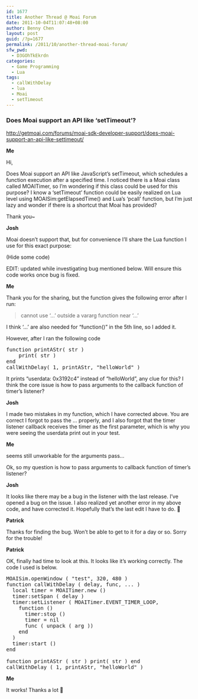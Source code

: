 ```yaml
---
id: 1677
title: Another Thread @ Moai Forum
date: 2011-10-04T11:07:48+08:00
author: Benny Chen
layout: post
guid: /?p=1677
permalink: /2011/10/another-thread-moai-forum/
sfw_pwd:
  - D3GOhTkEkrdn
categories:
  - Game Programming
  - Lua
tags:
  - callWithDelay
  - lua
  - Moai
  - setTimeout
---
```

### Does Moai support an API like &#8216;setTimeout&#8217;?

<a href="http://getmoai.com/forums/moai-sdk-developer-support/does-moai-support-an-api-like-settimeout/" target="_blank">http://getmoai.com/forums/moai-sdk-developer-support/does-moai-support-an-api-like-settimeout/</a>

**Me**
  
Hi,
  
Does Moai support an API like JavaScript&#8217;s setTimeout, which schedules a function execution after a specified time. I noticed there is a Moai class called MOAITimer, so I&#8217;m wondering if this class could be used for this purpose? I know a &#8216;setTimeout&#8217; function could be easily realized on Lua level using MOAISim:getElapsedTime() and Lua&#8217;s &#8216;pcall&#8217; function, but I&#8217;m just lazy and wonder if there is a shortcut that Moai has provided?
  
Thank you~

**Josh**
  
Moai doesn&#8217;t support that, but for convenience I&#8217;ll share the Lua function I use for this exact purpose:
  
(Hide some code)
  
EDIT: updated while investigating bug mentioned below. Will ensure this code works once bug is fixed.

**Me**
  
Thank you for the sharing, but the function gives the following error after I run:

> cannot use &#8216;…&#8217; outside a vararg function near &#8216;…&#8217;

I think &#8216;…&#8217; are also needed for &#8220;function()&#8221; in the 5th line, so I added it.
  
However, after I ran the following code

<pre class="brush: lua; title: ; notranslate" title="">function printAStr( str )	
    print( str )
end
callWithDelay( 1, printAStr, "helloWorld" )
</pre>

It prints &#8220;userdata: 0x3192c4&#8221; instead of &#8220;helloWorld&#8221;, any clue for this? I think the core issue is how to pass arguments to the callback function of timer&#8217;s listener?

**Josh**
  
I made two mistakes in my function, which I have corrected above. You are correct I forgot to pass the … properly, and I also forgot that the timer listener callback receives the timer as the first parameter, which is why you were seeing the userdata print out in your test.

**Me**
  
seems still unworkable for the arguments pass…
  
Ok, so my question is how to pass arguments to callback function of timer&#8217;s listener?

**Josh**
  
It looks like there may be a bug in the listener with the last release. I&#8217;ve opened a bug on the issue. I also realized yet another error in my above code, and have corrected it. Hopefully that&#8217;s the last edit I have to do. 🙂

**Patrick**
  
Thanks for finding the bug. Won&#8217;t be able to get to it for a day or so. Sorry for the trouble!

**Patrick**
  
OK, finally had time to look at this. It looks like it&#8217;s working correctly. The code I used is below.

<pre class="brush: lua; title: ; notranslate" title="">MOAISim.openWindow ( "test", 320, 480 )
function callWithDelay ( delay, func, ... )
  local timer = MOAITimer.new ()
  timer:setSpan ( delay )
  timer:setListener ( MOAITimer.EVENT_TIMER_LOOP,
    function ()
      timer:stop ()
      timer = nil
      func ( unpack ( arg ))
    end
  )
  timer:start ()
end

function printAStr ( str ) print( str ) end
callWithDelay ( 1, printAStr, "helloWorld" )
</pre>

**Me**
  
It works! Thanks a lot 🙂